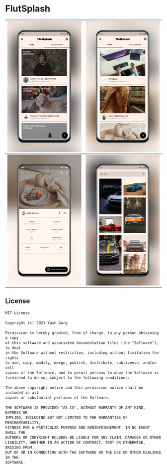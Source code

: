 # FlutSplash

| ![screen 1](https://raw.githubusercontent.com/Yash-Garg/FlutSplash/main/images/screen-1.png) | ![screen 2](https://raw.githubusercontent.com/Yash-Garg/FlutSplash/main/images/screen-2.png) |
| :------------------------------------------------------------------------------------------: | :------------------------------------------------------------------------------------------: |
| ![screen 3](https://raw.githubusercontent.com/Yash-Garg/FlutSplash/main/images/screen-3.png) | ![screen 4](https://raw.githubusercontent.com/Yash-Garg/FlutSplash/main/images/screen-4.png) |

## License

```text
MIT License

Copyright (c) 2021 Yash Garg

Permission is hereby granted, free of charge, to any person obtaining a copy
of this software and associated documentation files (the "Software"), to deal
in the Software without restriction, including without limitation the rights
to use, copy, modify, merge, publish, distribute, sublicense, and/or sell
copies of the Software, and to permit persons to whom the Software is
furnished to do so, subject to the following conditions:

The above copyright notice and this permission notice shall be included in all
copies or substantial portions of the Software.

THE SOFTWARE IS PROVIDED "AS IS", WITHOUT WARRANTY OF ANY KIND, EXPRESS OR
IMPLIED, INCLUDING BUT NOT LIMITED TO THE WARRANTIES OF MERCHANTABILITY,
FITNESS FOR A PARTICULAR PURPOSE AND NONINFRINGEMENT. IN NO EVENT SHALL THE
AUTHORS OR COPYRIGHT HOLDERS BE LIABLE FOR ANY CLAIM, DAMAGES OR OTHER
LIABILITY, WHETHER IN AN ACTION OF CONTRACT, TORT OR OTHERWISE, ARISING FROM,
OUT OF OR IN CONNECTION WITH THE SOFTWARE OR THE USE OR OTHER DEALINGS IN THE
SOFTWARE.
```
